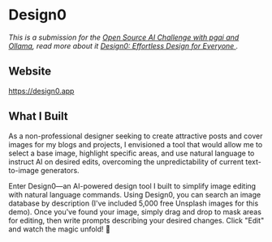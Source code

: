 # Design0

*This is a submission for the [Open Source AI Challenge with pgai and Ollama](https://dev.to/challenges/pgai), read more about it [ Design0: Effortless Design for Everyone ](https://dev.to/ppaanngggg/design0-effortless-design-for-everyone-41c0) .*

## Website

https://design0.app

## What I Built

As a non-professional designer seeking to create attractive posts and cover images for my blogs and projects, I envisioned a tool that would allow me to select a base image, highlight specific areas, and use natural language to instruct AI on desired edits, overcoming the unpredictability of current text-to-image generators.

Enter Design0—an AI-powered design tool I built to simplify image editing with natural language commands. Using Design0, you can search an image database by description (I've included 5,000 free Unsplash images for this demo). Once you've found your image, simply drag and drop to mask areas for editing, then write prompts describing your desired changes. Click "Edit" and watch the magic unfold! 🎉